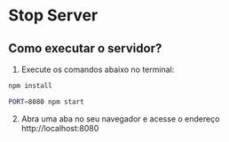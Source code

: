 # Stop Server

## Como executar o servidor?

1. Execute os comandos abaixo no terminal:

```sh
npm install

PORT=8080 npm start
```

2. Abra uma aba no seu navegador e acesse o endereço http://localhost:8080
